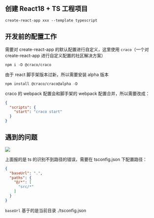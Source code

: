 ## 创建 React18 + TS 工程项目

```shell
create-react-app xxx --template typescript
```

## 开发前的配置工作

需要对 create-react-app 的默认配置进行自定义，这里使用 `craco`（一个对 create-react-app 进行自定义配置的社区解决方案）

```shell
npm i -D @craco/craco
```

由于 react 脚手架版本过新，所以需要安装 alpha 版本

```shell
npm install @craco/craco@alpha -D
```

craco 的 webpack 配置会和脚手架的 webpack 配置合并，所以需要改成：

```json
{
  "scripts": {
    "start": "craco start"
  }
}
```

## 遇到的问题

![](https://tva1.sinaimg.cn/large/008vOhrAly1hbbipy3jgpj315g04ujs8.jpg)

上面报的是 ts 的识别不到路径的错误，需要在 tsconfig.json 下配置路径：

```json
{
  "baseUrl": ".",
  "paths": {
    "@/*": [
      "src/*"
    ]
  }
}
```

`baseUrl` 基于的是当前目录 ./tsconfig.json